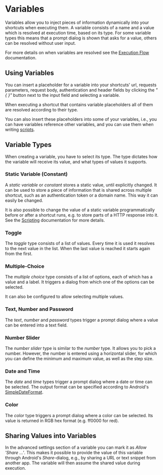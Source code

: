 # Variables

Variables allow you to inject pieces of information dynamically into your shortcuts when executing them. A variable consists of a name and a value which is resolved at execution time, based on its type. For some variable types this means that a prompt dialog is shown that asks for a value, others can be resolved without user input.

For more details on when variables are resolved see the [Execution Flow](execution-flow) documentation.

## Using Variables

You can insert a placeholder for a variable into your shortcuts' url, requests parameters, request body, authentication and header fields by clicking the *"{ }"* button next to the input field and selecting a variable.

When executing a shortcut that contains variable placeholders all of them are resolved according to their type.

You can also insert these placeholders into some of your variables, i.e., you can have variables reference other variables, and you can use them when writing [scripts](scripting#variables).

## Variable Types

When creating a variable, you have to select its type. The type dictates how the variable will receive its value, and what types of values it supports.

<a name="constant"></a>
### Static Variable (Constant)

A *static variable* or *constant* stores a static value, until explicitly changed. It can be used to store a piece of information that is shared across multiple shortcut, such as an authentication token or a domain name. This way it can easily be changed.

It is also possible to change the value of a static variable programmatically before or after a shortcut runs, e.g. to store parts of a HTTP response into it. See the [Scripting](scripting#variables) documentation for more details.

<a name="toggle"></a>
### Toggle

The *toggle* type consists of a list of values. Every time it is used it resolves to the next value in the list. When the last value is reached it starts again from the first.

<a name="multiple-choice"></a>
### Multiple-Choice

The *multiple choice* type consists of a list of options, each of which has a value and a label. It triggers a dialog from which one of the options can be selected.

It can also be configured to allow selecting multiple values.

<a name="text-number-password"></a>
### Text, Number and Password

The *text*, *number* and *password* types trigger a prompt dialog where a value can be entered into a text field.

<a name="number-slider"></a>
### Number Slider

The *number slider* type is similar to the *number* type. It allows you to pick a number. However, the number is entered using a horizontal slider, for which you can define the minimum and maximum value, as well as the step size.

<a name="date-time"></a>
### Date and Time

The *date* and *time* types trigger a prompt dialog where a date or time can be selected. The output format can be specified according to Android's [SimpleDateFormat](https://developer.android.com/reference/java/text/SimpleDateFormat.html).

<a name="color"></a>
### Color

The *color* type triggers a prompt dialog where a color can be selected. Its value is returned in RGB hex format (e.g. ff0000 for red).


## Sharing Values into Variables
In the advanced settings section of a variable you can mark it as *Allow 'Share …'*. This makes it possible to provide the value of this variable through Android's *Share*-dialog, e.g., by sharing a URL or text snippet from another app. The variable will then assume the shared value during execution.

